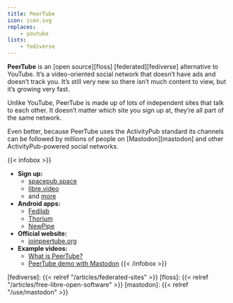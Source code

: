 ```yaml
---
title: PeerTube
icon: icon.svg
replaces:
    - youtube
lists:
    - fediverse
---
```


**PeerTube** is an [open source][floss] [federated][fediverse] alternative to YouTube. It’s a video-oriented social network that doesn’t have ads and doesn’t track you. It’s still very new so there isn’t much content to view, but it’s growing very fast.

Unlike YouTube, PeerTube is made up of lots of independent sites that talk to each other. It doesn’t matter which site you sign up at, they’re all part of the same network.

Even better, because PeerTube uses the ActivityPub standard its channels can be followed by millions of people on [Mastodon][mastodon] and other ActivityPub-powered social networks.

{{< infobox >}}
- **Sign up:**
    - [spacepub.space](https://spacepub.space/)
    - [libre.video](https://libre.video)
    - and [more](https://joinpeertube.org/instances#instances-list)
- **Android apps:**
    - [Fedilab](https://fedilab.app/)
    - [Thorium](https://github.com/sschueller/peertube-android/blob/develop/README.md)
    - [NewPipe](https://newpipe.schabi.org/)
- **Official website:**
    - [joinpeertube.org](https://joinpeertube.org/)
- **Example videos:**
    - [What is PeerTube?](https://framatube.org/videos/watch/9c9de5e8-0a1e-484a-b099-e80766180a6d)
    - [PeerTube demo with Mastodon](https://peertube.cpy.re/videos/watch/da2b08d4-a242-4170-b32a-4ec8cbdca701)
{{< /infobox >}}

[fediverse]: {{< relref "/articles/federated-sites" >}}
[floss]: {{< relref "/articles/free-libre-open-software" >}}
[mastodon]: {{< relref "/use/mastodon" >}}
